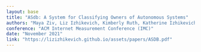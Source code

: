 ```yaml
---
layout: base
title: "ASdb: A System for Classifying Owners of Autonomous Systems"
authors: "Maya Ziv, Liz Izhikevich, Kimberly Ruth, Katherine Izhikevich, and Zakir Durumeric"
conference: "ACM Internet Measurement Conference (IMC)" 
date: "November 2021"
link: "https://lizizhikevich.github.io/assets/papers/ASDB.pdf"
---
```

